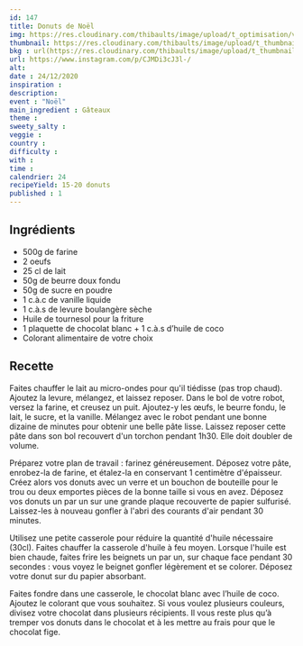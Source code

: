 ```yaml
---
id: 147
title: Donuts de Noël
img: https://res.cloudinary.com/thibaults/image/upload/t_optimisation/v1608799535/Recipes/20201224_donuts_noel.jpg
thumbnail: https://res.cloudinary.com/thibaults/image/upload/t_thumbnail_josie/v1608799535/Recipes/20201224_donuts_noel.jpg
bkg : url(https://res.cloudinary.com/thibaults/image/upload/t_thumbnail_josie/v1608799535/Recipes/20201224_donuts_noel.jpg)
url: https://www.instagram.com/p/CJMDi3cJ3l-/
alt: 
date : 24/12/2020
inspiration : 
description: 
event : "Noël"
main_ingredient : Gâteaux
theme : 
sweety_salty : 
veggie : 
country :
difficulty :
with : 
time : 
calendrier: 24
recipeYield: 15-20 donuts
published : 1
---
```


## Ingrédients
 - 500g de farine
 - 2 oeufs
 - 25 cl de lait
 - 50g de beurre doux fondu
 - 50g de sucre en poudre
 - 1 c.à.c de vanille liquide
 - 1 c.à.s de levure boulangère sèche
 - Huile de tournesol pour la friture
 - 1 plaquette de chocolat blanc + 1 c.à.s d’huile de coco 
 - Colorant alimentaire de votre choix 

## Recette
Faites chauffer le lait au micro-ondes pour qu'il tiédisse (pas trop chaud). Ajoutez la levure, mélangez, et laissez reposer. Dans le bol de votre robot, versez la farine, et creusez un puit. Ajoutez-y les œufs, le beurre fondu, le lait, le sucre, et la vanille. Mélangez avec le robot pendant une bonne dizaine de minutes pour obtenir une belle pâte lisse. Laissez reposer cette pâte dans son bol recouvert d'un torchon pendant 1h30. Elle doit doubler de volume.

Préparez votre plan de travail : farinez généreusement. Déposez votre pâte, enrobez-la de farine, et étalez-la en conservant 1 centimètre d'épaisseur. Créez alors vos donuts avec un verre et un bouchon de bouteille pour le trou ou deux emportes pièces de la bonne taille si vous en avez.  Déposez vos donuts un par un sur une grande plaque recouverte de papier sulfurisé. Laissez-les à nouveau gonfler à l'abri des courants d'air pendant 30 minutes.

Utilisez une petite casserole pour réduire la quantité d'huile nécessaire (30cl). Faites chauffer la casserole d'huile à feu moyen. Lorsque l'huile est bien chaude, faites frire les beignets un par un, sur chaque face pendant 30 secondes : vous voyez le beignet gonfler légèrement et se colorer. Déposez votre donut sur du papier absorbant.

Faites fondre dans une casserole, le chocolat blanc avec l’huile de coco. Ajoutez le colorant que vous souhaitez. Si vous voulez plusieurs couleurs, divisez votre chocolat dans plusieurs récipients. Il vous reste plus qu’à tremper vos donuts dans le chocolat et à les mettre au frais pour que le chocolat fige.
